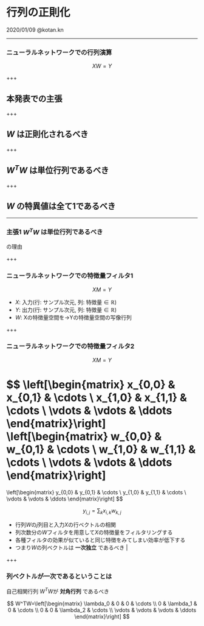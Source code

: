 # 行列の正則化
2020/01/09 @kotan.kn

---
### ニューラルネットワークでの行列演算
$$XW=Y$$

+++

## 本発表での主張

+++

## $W$ は正則化されるべき

+++

## $W^TW$ は単位行列であるべき

+++

## $W$ の特異値は全て1であるべき

---

### 主張1 $W^TW$ は単位行列であるべき
の理由

+++
### ニューラルネットワークでの特徴量フィルタ1
$$XM=Y$$
  

 - $X$: 入力(行: サンプル次元, 列: 特徴量$\in\mathbb{R}$)
 - $Y$: 出力(行: サンプル次元, 列: 特徴量$\in\mathbb{R}$)
 - $W$: Xの特徴量空間を$\rightarrow$Yの特徴量空間の写像行列

+++
### ニューラルネットワークでの特徴量フィルタ2
$$XM=Y$$
  
  
$$
\left[\begin{matrix} 
x_{0,0} & x_{0,1} & \cdots \\
x_{1,0} & x_{1,1} & \cdots \\
\vdots & \vdots & \ddots
\end{matrix}\right]
\left[\begin{matrix} 
w_{0,0} & w_{0,1} & \cdots \\
w_{1,0} & w_{1,1} & \cdots \\
\vdots & \vdots & \ddots
\end{matrix}\right]
=
\left[\begin{matrix} 
y_{0,0} & y_{0,1} & \cdots \\
y_{1,0} & y_{1,1} & \cdots \\
\vdots & \vdots & \ddots
\end{matrix}\right]
$$
  

$$
y_{i,j}=\sum_{k}x_{i,k}w_{k,j}
$$
 - 行列$W$の$j$列目と入力$X$の行ベクトルの相関 
 - 列次数分の$W$フィルタを用意して$X$の特徴量をフィルタリングする 
 - 各種フィルタの効果が似ていると同じ特徴をみてしまい効率が低下する
 - つまり$W$の列ベクトルは **一次独立** であるべき |

+++
### 列ベクトルが一次であるということは
自己相関行列 $W^TW$が **対角行列** であるべき

$$
W^TW=\left[\begin{matrix} 
\lambda_0 & 0 & 0 & \cdots \\
0 & \lambda_1 & 0 & \cdots \\
0 & 0 & \lambda_2 & \cdots \\
\vdots & \vdots & \vdots & \ddots
\end{matrix}\right]
$$

